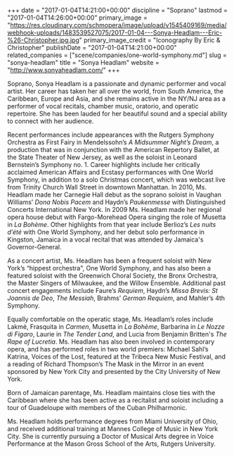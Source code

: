 +++
date = "2017-01-04T14:21:00+00:00"
discipline = "Soprano"
lastmod = "2017-01-04T14:26:00+00:00"
primary_image = "https://res.cloudinary.com/schmopera/image/upload/v1545409169/media/webhook-uploads/1483539527075/2017-01-04---Sonya-Headlam---Eric-%26-Christopher.jpg.jpg"
primary_image_credit = "Iconography By Eric & Christopher"
publishDate = "2017-01-04T14:21:00+00:00"
related_companies = ["scene/companies/one-world-symphony.md"]
slug = "sonya-headlam"
title = "Sonya Headlam"
website = "http://www.sonyaheadlam.com/"
+++

Soprano, Sonya Headlam is a passionate and dynamic performer and vocal artist. Her career has taken her all over the world, from South America, the Caribbean, Europe and Asia, and she remains active in the NY/NJ area as a performer of vocal recitals, chamber music, oratorio, and operatic repertoire. She has been lauded for her beautiful sound and a special ability to connect with her audience.

Recent performances include appearances with the Rutgers Symphony Orchestra as First Fairy in Mendelssohn’s *A Midsummer Night’s Dream*, a production that was in conjunction with the American Repertory Ballet, at the State Theater of New Jersey, as well as the soloist in Leonard Bernstein’s Symphony no. 1. Career highlights include her critically acclaimed American Affairs and Ecstasy performances with One World Symphony, in addition to a solo Christmas concert, which was webcast live from Trinity Church Wall Street in downtown Manhattan. In 2010, Ms. Headlam made her Carnegie Hall debut as the soprano soloist in Vaughan Williams’ *Dona Nobis Pacem* and Haydn’s *Paukenmesse* with Distinguished Concerts International New York. In 2009 Ms. Headlam made her regional opera house debut with Fargo-Morehead Opera singing the role of Musetta in *La Bohème*. Other highlights from that year include Berlioz’s *Les nuits d’été* with One World Symphony, and her debut solo performance in Kingston, Jamaica in a vocal recital that was attended by Jamaica's Governor-General.

As a concert artist, Ms. Headlam has been a frequent soloist with New York’s “hippest orchestra", One World Symphony, and has also been a featured soloist with the Greenwich Choral Society, the Bronx Orchestra, the Master Singers of Milwaukee, and the Willow Ensemble. Additional past concert engagements include Faure’s *Requiem*, Haydn’s *Missa Brevis: St Joannis de Deo*, *The Messiah*, Brahms’ *German Requiem*, and Mahler’s 4th Symphony.

Equally comfortable on the operatic stage, Ms. Headlam’s roles include Lakmé, Frasquita in *Carmen*, Musetta in *La Bohème*, Barbarina in *Le Nozze di Figaro*, Laurie in *The Tender Land*, and Lucia from Benjamin Britten's *The Rape of Lucretia*. Ms. Headlam has also been involved in contemporary opera, and has performed roles in two world premiers: Michael Sahl’s Katrina, Voices of the Lost, featured at the Tribeca New Music Festival, and a reading of Richard Thompson’s The Mask in the Mirror in an event sponsored by New York City and presented by the City University of New York.

Born of Jamaican parentage, Ms. Headlam maintains close ties with the Caribbean where she has been active as a recitalist and soloist including a tour of Guadeloupe with members of the Cuban Philharmonic.

Ms. Headlam holds performance degrees from Miami University of Ohio, and received additional training at Mannes College of Music in New York City. She is currently pursuing a Doctor of Musical Arts degree in Voice Performance at the Mason Gross School of the Arts, Rutgers University.
